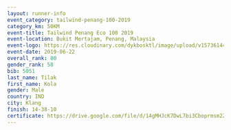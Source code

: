```yaml
--- 
layout: runner-info 
event_category: tailwind-penang-100-2019 
category_km: 50KM 
event-title: Tailwind Penang Eco 100 2019 
event-location: Bukit Mertajam, Penang, Malaysia 
event-logo: https://res.cloudinary.com/dykbosktl/image/upload/v1573614442/Logo/Logo_gqlzi3.jpg 
event-date: 2019-06-22 
overall_rank: 80
gender_rank: 58
bib: 5051
last_name: Tilak
first_name: Kola
gender: Male
country: IND
city: Klang
finish: 14-38-10
certificate: https://drive.google.com/file/d/14gMHJcK7DwL7bi3Cboprmsm2ZLb8Ce1/view?usp=sharing
--- 
```

